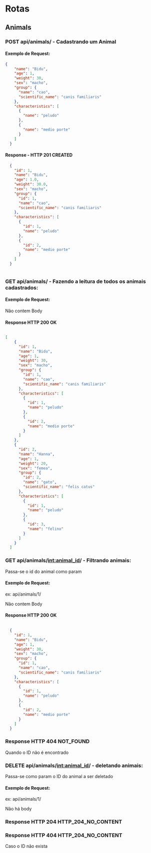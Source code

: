 # Rotas

## Animals

### POST api/animals/ - Cadastrando um Animal

#### Exemplo de Request:
```json
{
    "name": "Bidu",
    "age": 1,
    "weight": 30,
    "sex": "macho",
    "group": {
      "name": "cao",
      "scientific_name": "canis familiaris"
    },
    "characteristics": [
      {
        "name": "peludo"
      },
      {
        "name": "medio porte"
      }
    ]
  }
```
#### Response - HTTP 201 CREATED

```json
  {
    "id": 1,
    "name": "Bidu",
    "age": 1.0,
    "weight": 30.0,
    "sex": "macho",
    "group": {
      "id": 1,
      "name": "cao",
      "scientific_name": "canis familiaris"
    },
    "characteristics": [
      {
        "id": 1,
        "name": "peludo"
      },
      {
        "id": 2,
        "name": "medio porte"
      }
    ]
  }
    
```

### GET api/animals/ - Fazendo a leitura de todos os animais cadastrados:

#### Exemplo de Request:

Não contem Body

#### Response HTTP 200 OK

```json

[
    {
      "id": 1,
      "name": "Bidu",
      "age": 1,
      "weight": 30,
      "sex": "macho",
      "group": {
        "id": 1,
        "name": "cao",
        "scientific_name": "canis familiaris"
      },
      "characteristics": [
        {
          "id": 1,
          "name": "peludo"
        },
        {
          "id": 2,
          "name": "medio porte"
        }
      ]
    },
    {
      "id": 2,
      "name": "Hanna",
      "age": 1,
      "weight": 20,
      "sex": "femea",
      "group": {
        "id": 2,
        "name": "gato",
        "scientific_name": "felis catus"
      },
      "characteristics": [
        {
          "id": 1,
          "name": "peludo"
        },
        {
          "id": 3,
          "name": "felino"
        }
      ]
    }
  ]

```

### GET api/animals/<int:animal_id>/ - Filtrando animais:

Passa-se o id do animal como param


#### Exemplo de Request:
ex: api/animals/1/

Não contem Body

#### Response HTTP 200 OK

```json

  {
    "id": 1,
    "name": "Bidu",
    "age": 1,
    "weight": 30,
    "sex": "macho",
    "group": {
      "id": 1,
      "name": "cao",
      "scientific_name": "canis familiaris"
    },
    "characteristics": [
      {
        "id": 1,
        "name": "peludo"
      },
      {
        "id": 2,
        "name": "medio porte"
      }
    ]
  }

```

### Response HTTP 404 NOT_FOUND

Quando o ID não é encontrado


### DELETE api/animals/<int:animal_id>/ - deletando animais:

Passa-se como param o ID do animal a ser deletado



#### Exemplo de Request:
ex: api/animals/1/

Não há body

### Response HTTP 204 HTTP_204_NO_CONTENT


### Response HTTP 404 HTTP_204_NO_CONTENT

Caso o ID não exista






